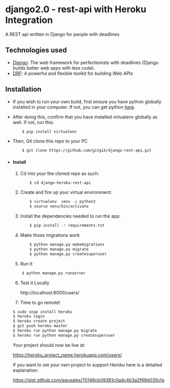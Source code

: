 # django2.0 - rest-api with Heroku Integration
A REST api written in Django for people with deadlines

## Technologies used
* [Django](https://www.djangoproject.com/): The web framework for perfectionists with deadlines (Django builds better web apps with less code).
* [DRF](www.django-rest-framework.org/): A powerful and flexible toolkit for building Web APIs


## Installation
* If you wish to run your own build, first ensure you have python globally installed in your computer. If not, you can get python [here](https://www.python.org").
* After doing this, confirm that you have installed virtualenv globally as well. If not, run this:
    ```bash
        $ pip install virtualenv
    ```
* Then, Git clone this repo to your PC
    ```bash
        $ git clone https://github.com/gitgik/django-rest-api.git
    ```

* #### Install
    1. Cd into your the cloned repo as such:
        ```bash
            $ cd django-heroku-rest-api
        ```
    2. Create and fire up your virtual environment:
        ```bash
            $ virtualenv  venv -p python3
            $ source venv/bin/activate
        ```
    3. Install the dependencies needed to run the app:
        ```bash
            $ pip install -r requirements.txt
        ```
    4. Make those migrations work
        ```bash
            $ python manage.py makemigrations
            $ python manage.py migrate
            $ python manage.py createsuperuser
        ```
    5. Run It
    ```bash
        $ python manage.py runserver
    ```
    6. Test it Locally
   
        http://localhost:8000/users/
  
    7. Time to go remote!
    
    ```bash 
    $ sudo snap install heroku 
    $ heroku login 
    $ heroku create project 
    $ git push heroku master 
    $ heroku run python manage.py migrate 
    $ heroku run python manage.py createsuperuser 
    ```
    
    Your project should now be live at: 
    
    https://heroku_project_name.herokuapp.com/users/
    
    If you want to set your own project to support Heroku here is a detailed explanation:
    
    https://gist.github.com/agusalex/70146cb09381c0adc4b3a2f68d035cfa
